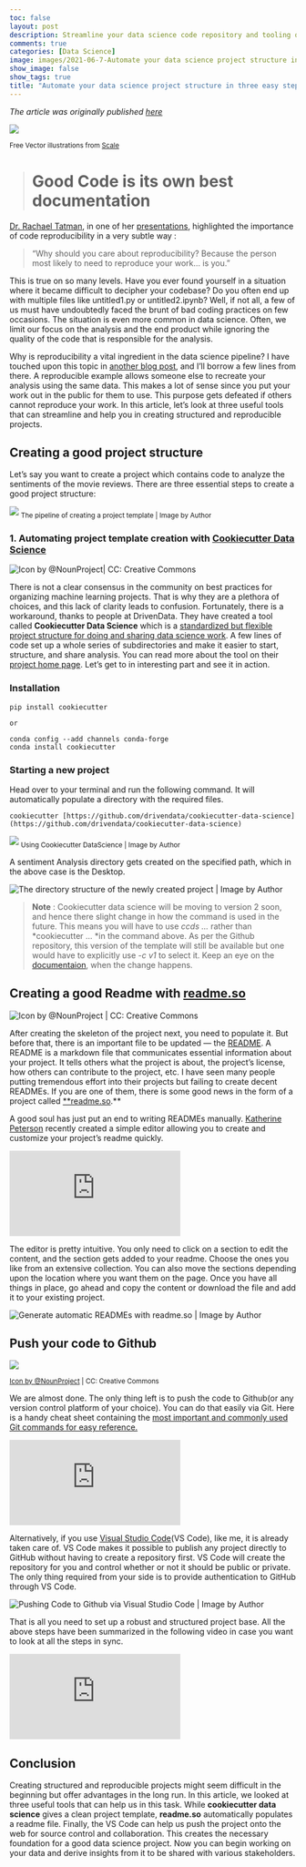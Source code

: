 ```yaml
---
toc: false
layout: post
description: Streamline your data science code repository and tooling quickly and efficiently
comments: true
categories: [Data Science]
image: images/2021-06-7-Automate your data science project structure in three easy step/0.png
show_image: false
show_tags: true
title: "Automate your data science project structure in three easy steps"
---
```


*The article was originally published [here](https://towardsdatascience.com/automate-your-data-science-project-structure-in-three-easy-steps-277c92328d24?sk=72df9f0f306dd6deb4be757008e3b956f)*



![](https://cdn-images-1.medium.com/max/2000/1*z0VoWoaLTXXPv2MN_7b1GQ.png)

<sub>Free Vector illustrations from [Scale](https://2.flexiple.com/scale/all-illustrations?search=code&gender-option-field=Female%7CMale%7CBoth)

> # Good Code is its own best documentation

[Dr. Rachael Tatman](https://twitter.com/rctatman?ref_src=twsrc%5Egoogle%7Ctwcamp%5Eserp%7Ctwgr%5Eauthor), in one of her [presentations](http://www.rctatman.com/files/Tatman_2018_ReproducibleML.pdf), highlighted the importance of code reproducibility in a very subtle way :
>  “Why should you care about reproducibility? Because the person most likely to need to reproduce your work… is you.”

This is true on so many levels. Have you ever found yourself in a situation where it became difficult to decipher your codebase? Do you often end up with multiple files like untitled1.py or untitled2.ipynb? Well, if not all, a few of us must have undoubtedly faced the brunt of bad coding practices on few occasions. The situation is even more common in data science. Often, we limit our focus on the analysis and the end product while ignoring the quality of the code that is responsible for the analysis.

Why is reproducibility a vital ingredient in the data science pipeline? I have touched upon this topic in [another blog post](https://towardsdatascience.com/getting-more-out-of-your-kaggle-notebooks-fb2530ece942?sk=99d718e3b75d8de58e4c1fb23cdc09c4), and I’ll borrow a few lines from there. A reproducible example allows someone else to recreate your analysis using the same data. This makes a lot of sense since you put your work out in the public for them to use. This purpose gets defeated if others cannot reproduce your work. In this article, let’s look at three useful tools that can streamline and help you in creating structured and reproducible projects.

## Creating a good project structure

Let’s say you want to create a project which contains code to analyze the sentiments of the movie reviews. There are three essential steps to create a good project structure:

![](https://cdn-images-1.medium.com/max/2294/1*TwzEaKcZUff8VQkt6ooGsw.png)
<sub>The pipeline of creating a project template | Image by Author

### 1. Automating project template creation with [Cookiecutter Data Science](https://github.com/drivendata/cookiecutter-data-science)

![[](https://thenounproject.com/term/baking/2870320) 
<sub> Icon by @NounProject| CC: Creative Commons](https://cdn-images-1.medium.com/max/2000/1*Gw61dGYG48pd5VO3srkgGg.png)

There is not a clear consensus in the community on best practices for organizing machine learning projects. That is why they are a plethora of choices, and this lack of clarity leads to confusion. Fortunately, there is a workaround, thanks to people at DrivenData. They have created a tool called **Cookiecutter Data Science** which is a [standardized but flexible project structure for doing and sharing data science work](https://github.com/drivendata/cookiecutter-data-science). A few lines of code set up a whole series of subdirectories and make it easier to start, structure, and share analysis. You can read more about the tool on their [project home page](http://drivendata.github.io/cookiecutter-data-science/). Let’s get to in interesting part and see it in action.

### Installation

    pip install cookiecutter

    or

    conda config --add channels conda-forge
    conda install cookiecutter

### Starting a new project

Head over to your terminal and run the following command. It will automatically populate a directory with the required files.

    cookiecutter [https://github.com/drivendata/cookiecutter-data-science](https://github.com/drivendata/cookiecutter-data-science)

![](https://cdn-images-1.medium.com/max/2210/1*w-_2fdm2vXINDfg7j5m10Q.gif)
<sub> Using Cookiecutter DataScience | Image by Author

A sentiment Analysis directory gets created on the specified path, which in the above case is the Desktop.

![The directory structure of the newly created project | Image by Author](https://cdn-images-1.medium.com/max/2000/1*XNDkQBEsy07bHOlQNHohig.png)
>  **Note** : Cookiecutter data science will be moving to version 2 soon, and hence there slight change in how the command is used in the future. This means you will have to use *ccds ...* rather than *cookiecutter ... *in the command above. As per the Github repository, this version of the template will still be available but one would have to explicitly use *-c v1* to select it. Keep an eye on the [documentaion](https://github.com/drivendata/cookiecutter-data-science#new-version-of-cookiecutter-data-science), when the change happens.

## Creating a good Readme with [readme.so](https://readme.so/)

![[Icon by @NounProject](https://thenounproject.com/search/?q=Page&i=2359483) | CC: Creative Commons](https://cdn-images-1.medium.com/max/2000/1*pFC6ZB0FMVita5OHWVpF_g.png)

After creating the skeleton of the project next, you need to populate it. But before that, there is an important file to be updated — the [README](https://docs.github.com/en/github/creating-cloning-and-archiving-repositories/creating-a-repository-on-github/about-readmes). A README is a markdown file that communicates essential information about your project. It tells others what the project is about, the project’s license, how others can contribute to the project, etc. I have seen many people putting tremendous effort into their projects but failing to create decent READMEs. If you are one of them, there is some good news in the form of a project called [**readme.so](https://readme.so/).**

A good soul has just put an end to writing READMEs manually. [Katherine Peterson](https://twitter.com/katherinecodes) recently created a simple editor allowing you to create and customize your project’s readme quickly.

 <iframe src="https://medium.com/media/c1ab59be4e3029a30adae1cf3dd6577a" frameborder=0></iframe>

The editor is pretty intuitive. You only need to click on a section to edit the content, and the section gets added to your readme. Choose the ones you like from an extensive collection. You can also move the sections depending upon the location where you want them on the page. Once you have all things in place, go ahead and copy the content or download the file and add it to your existing project.

![Generate automatic READMEs with readme.so | Image by Author](https://cdn-images-1.medium.com/max/3126/1*Le7xvk0HTxsGR-_xb6eNvA.gif)

## Push your code to Github

![](https://cdn-images-1.medium.com/max/2000/1*7cBYwVhMG_NSHLXifrkmeg.png)

<sub> [Icon by @NounProject](https://thenounproject.com/search/?q=Github&i=2346914) | CC: Creative Commons

We are almost done. The only thing left is to push the code to Github(or any version control platform of your choice). You can do that easily via Git. Here is a handy cheat sheet containing the [most important and commonly used Git commands for easy reference.](https://education.github.com/git-cheat-sheet-education.pdf)

 <iframe src="https://medium.com/media/58585761cded8c233f1568e936719f27" frameborder=0></iframe>

Alternatively, if you use [Visual Studio Code](https://code.visualstudio.com/)(VS Code), like me, it is already taken care of. VS Code makes it possible to publish any project directly to GitHub without having to create a repository first. VS Code will create the repository for you and control whether or not it should be public or private. The only thing required from your side is to provide authentication to GitHub through VS Code.

![Pushing Code to Github via Visual Studio Code | Image by Author](https://cdn-images-1.medium.com/max/3588/1*XCJ5_8uE1n8B8jf3iUWRAw.gif)

That is all you need to set up a robust and structured project base. All the above steps have been summarized in the following video in case you want to look at all the steps in sync.

 <iframe src="https://medium.com/media/482da1aaaf65139b92d6f68f8b29b328" frameborder=0></iframe>

## Conclusion

Creating structured and reproducible projects might seem difficult in the beginning but offer advantages in the long run. In this article, we looked at three useful tools that can help us in this task. While **cookiecutter data science** gives a clean project template, **readme.so** automatically populates a readme file. Finally, the VS Code can help us push the project onto the web for source control and collaboration. This creates the necessary foundation for a good data science project. Now you can begin working on your data and derive insights from it to be shared with various stakeholders.
